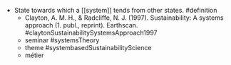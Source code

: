 - State towards which a [[system]] tends from other states. #definition
	- Clayton, A. M. H., & Radcliffe, N. J. (1997). Sustainability: A systems approach (1. publ., reprint). Earthscan. #claytonSustainabilitySystemsApproach1997
	- seminar #systemsTheory
	- theme #systembasedSustainabilityScience
	- métier